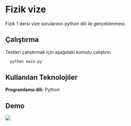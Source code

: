 
# Fizik vize

Fizik 1 dersi vize sorularının python dili ile gerçeklenmesi.


## Çalıştırma

Testleri çalıştırmak için aşağıdaki komutu çalıştırın

```bash
  python main.py
```

## Kullanılan Teknolojiler

**Programlama dili:** Python

## Demo

![](https://github.com/brankrts/physics-final-homework/tree/main/gif/gif.gif)

